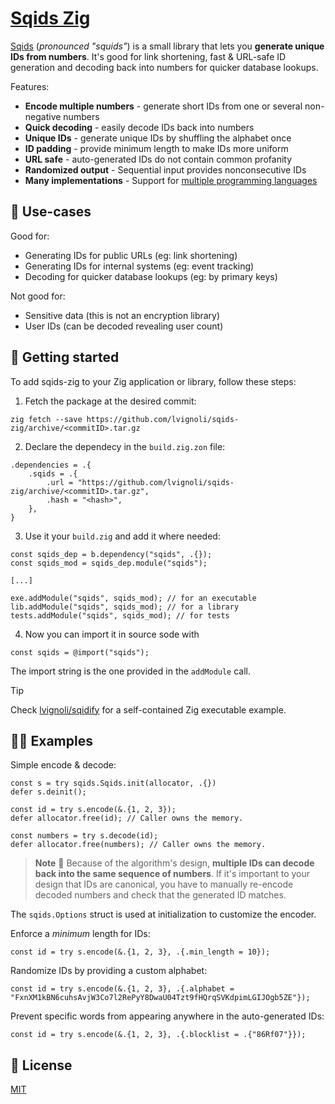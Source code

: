 # [Sqids Zig](https://sqids.org/zig)

[Sqids](https://sqids.org/zig) (*pronounced "squids"*) is a small library that lets you **generate unique IDs from numbers**. It's good for link shortening, fast & URL-safe ID generation and decoding back into numbers for quicker database lookups.

Features:

- **Encode multiple numbers** - generate short IDs from one or several non-negative numbers
- **Quick decoding** - easily decode IDs back into numbers
- **Unique IDs** - generate unique IDs by shuffling the alphabet once
- **ID padding** - provide minimum length to make IDs more uniform
- **URL safe** - auto-generated IDs do not contain common profanity
- **Randomized output** - Sequential input provides nonconsecutive IDs
- **Many implementations** - Support for [multiple programming languages](https://sqids.org/)

## 🧰 Use-cases

Good for:

- Generating IDs for public URLs (eg: link shortening)
- Generating IDs for internal systems (eg: event tracking)
- Decoding for quicker database lookups (eg: by primary keys)

Not good for:

- Sensitive data (this is not an encryption library)
- User IDs (can be decoded revealing user count)

## 🚀 Getting started

To add sqids-zig to your Zig application or library, follow these steps:

1. Fetch the package at the desired commit:

```terminal
zig fetch --save https://github.com/lvignoli/sqids-zig/archive/<commitID>.tar.gz
```

2. Declare the dependecy in the `build.zig.zon` file:

```zig
.dependencies = .{
    .sqids = .{
        .url = "https://github.com/lvignoli/sqids-zig/archive/<commitID>.tar.gz",
        .hash = "<hash>",
    },
}
```

3. Use it your `build.zig` and add it where needed:

```zig
const sqids_dep = b.dependency("sqids", .{});
const sqids_mod = sqids_dep.module("sqids");

[...]
 
exe.addModule("sqids", sqids_mod); // for an executable
lib.addModule("sqids", sqids_mod); // for a library
tests.addModule("sqids", sqids_mod); // for tests
```

4. Now you can import it in source sode with

```zig
const sqids = @import("sqids");
```

The import string is the one provided in the `addModule` call.

> [!TIP]
> Check [lvignoli/sqidify](https://github.com/lvignoli/sqidify) for a self-contained Zig executable example.

## 👩‍💻 Examples

Simple encode & decode:

```zig
const s = try sqids.Sqids.init(allocator, .{})
defer s.deinit();

const id = try s.encode(&.{1, 2, 3});
defer allocator.free(id); // Caller owns the memory.

const numbers = try s.decode(id);
defer allocator.free(numbers); // Caller owns the memory.
```

> **Note**
> 🚧 Because of the algorithm's design, **multiple IDs can decode back into the same sequence of numbers**. If it's important to your design that IDs are canonical, you have to manually re-encode decoded numbers and check that the generated ID matches.

The `sqids.Options` struct is used at initialization to customize the encoder.

Enforce a *minimum* length for IDs:

```zig
const id = try s.encode(&.{1, 2, 3}, .{.min_length = 10});
```

Randomize IDs by providing a custom alphabet:

```zig
const id = try s.encode(&.{1, 2, 3}, .{.alphabet = "FxnXM1kBN6cuhsAvjW3Co7l2RePyY8DwaU04Tzt9fHQrqSVKdpimLGIJOgb5ZE"});
```

Prevent specific words from appearing anywhere in the auto-generated IDs:

```zig
const id = try s.encode(&.{1, 2, 3}, .{.blocklist = .{"86Rf07"}});
```

## 📝 License

[MIT](LICENSE)
